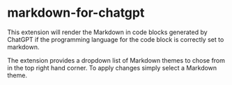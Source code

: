 # markdown-for-chatgpt

This extension will render the Markdown in code blocks generated by ChatGPT if the programming language for the code block is correctly set to markdown.

The extension provides a dropdown list of Markdown themes to chose from in the top right hand corner. To apply changes simply select a Markdown theme.
